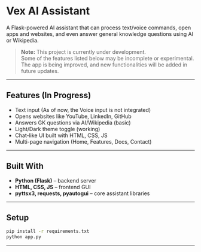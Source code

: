 # Vex AI Assistant 

A Flask-powered AI assistant that can process text/voice commands, open apps and websites, and even answer general knowledge questions using AI or Wikipedia.

> **Note:** This project is currently under development.  
> Some of the features listed below may be incomplete or experimental.  
> The app is being improved, and new functionalities will be added in future updates.

---

## Features (In Progress)
-  Text input (As of now, the Voice input is not integrated)
-  Opens websites like YouTube, LinkedIn, GitHub
-  Answers GK questions via AI/Wikipedia (basic)
-  Light/Dark theme toggle (working)
-  Chat-like UI built with HTML, CSS, JS
-  Multi-page navigation (Home, Features, Docs, Contact)

---

## Built With
- **Python (Flask)** – backend server  
- **HTML, CSS, JS** – frontend GUI  
- **pyttsx3, requests, pyautogui** – core assistant libraries  

---

## Setup
```bash
pip install -r requirements.txt
python app.py
```
---
